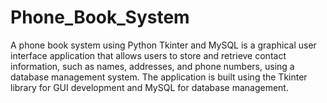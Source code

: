 # Phone_Book_System
A phone book system using Python Tkinter and MySQL is a graphical user interface application that allows users to store and retrieve contact information, such as names, addresses, and phone numbers, using a database management system. The application is built using the Tkinter library for GUI development and MySQL for database management.
